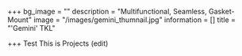 +++
bg_image = ""
description = "Multifunctional, Seamless, Gasket-Mount"
image = "/images/gemini_thumnail.jpg"
information = []
title = "'Gemini' TKL"

+++
Test This is Projects (edit)